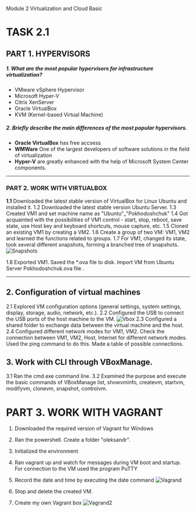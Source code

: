Module 2 Virtualization and Cloud Basic
# TASK 2.1
## PART 1. HYPERVISORS
##### __1. What are the most popular hypervisors for infrastructure virtualization?__
* VMware vSphere Hypervisor
* Microsoft Hyper-V
* Citrix XenServer
* Oracle VirtualBox
* KVM (Kernel-based Virtual Machine)

##### __2. Briefly describe the main differences of the most popular hypervisors.__
* __Oracle VirtualBox__ has free accsess
* __WMWare__ One of the largest developers of software solutions in the field of virtualization
* __Hyper-V__ are greatly enhanced with the help of Microsoft System Center components.
---
### PART 2. WORK WITH VIRTUALBOX
__1.1__ Downloaded the latest stable version of VirtualBox for Linux Ubuntu and installed it.
1.2 Downloaded the latest stable version Ubuntu Server.
1.3 Created VM1 and set machine name as "Ubuntu"_"Pokhodoshchuk"
1.4 Got acquainted with the possibilities of VM1 control - start, stop, reboot, save state, use Host key and keyboard shortcuts, mouse capture, etc.
1.5 Cloned an existing VM1 by creating a VM2.
1.6 Create a group of two VM: VM1, VM2 and learned the functions related to groups.
1.7 For VM1, changed its state, took several different snapshots, forming a branched tree of snapshots.
![Snapshots](https://user-images.githubusercontent.com/66686269/113589445-04ef6700-963a-11eb-893a-a735a6eaa6a7.png)

1.8 Exported VM1. Saved the *.ova file to disk. Import VM from Ubuntu Server Pokhodoshchuk.ova file .
___

## 2. Configuration of virtual machines


2.1 Explored VM configuration options (general settings, system settings, display, storage, audio, network, etc.).
2.2 Configured the USB to connect the USB ports of the host machine to the VM.
![Vbox](https://github.com/AlexLastArch/DevOps_online_Lviv_2021Q2/issues/2#issue-850429983)
2.3 Configured a shared folder to exchange data between the virtual machine and
the host.
2.4 Configured different network modes for VM1, VM2. Check the connection
between VM1, VM2, Host, Internet for different network modes. Used the ping
command to do this. Made a table of possible connections.


## 3. Work with CLI through VBoxManage.


3.1 Ran the cmd.exe command line.
3.2 Examined the purpose and execute the basic commands of VBoxManage list,
showvminfo, createvm, startvm, modifyvm, clonevm, snapshot, controlvm.

# PART 3. WORK WITH VAGRANT

1. Downloaded the required version of Vagrant for Windows
2. Ran the powershell. Create a folder "oleksandr".
3. Initialized the environment

4. Ran vagrant up and watch for messages during VM boot and startup.
For connection to the VM used the program PuTTY
6. Record the date and time by executing the date command
![Vagrand](https://github.com/AlexLastArch/DevOps_online_Lviv_2021Q2/issues/3#issue-850430340)
7. Stop and delete the created VM.
8. Create my own Vagrant box 
![Vagrand2](https://github.com/AlexLastArch/DevOps_online_Lviv_2021Q2/issues/4#issue-850430623)
